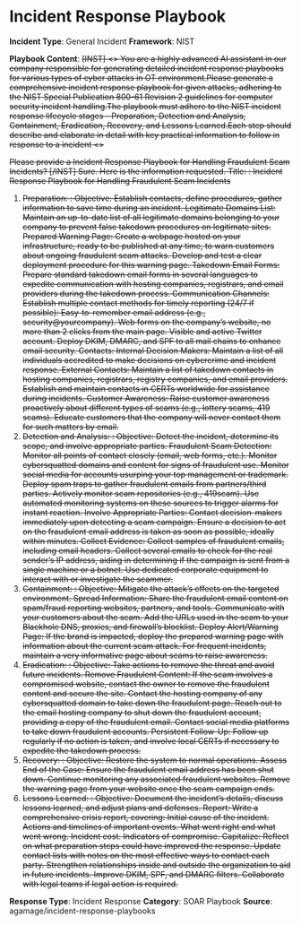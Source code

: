 # Incident Response Playbook

**Incident Type**: General Incident
**Framework**: NIST

**Playbook Content**:
<s>[INST] <<SYS>>
You are a highly advanced AI assistant in our company responsible for generating detailed incident response playbooks for various types of cyber attacks in OT environment.Please generate a comprehensive incident response playbook for given attacks, adhering to the NIST Special Publication 800-61 Revision 2 guidelines for computer security incident handling.The playbook must adhere to the NIST incident response lifecycle stages - Preparation, Detection and Analysis, Containment, Eradication, Recovery, and Lessons Learned.Each step should describe and elaborate in detail with key practical information to follow in response to a incident
<</SYS>>

Please provide a Incident Response Playbook for Handling Fraudulent Scam Incidents? [/INST] Sure. Here is the information requested.
Title: : Incident Response Playbook for Handling Fraudulent Scam Incidents
1. Preparation: : Objective: Establish contacts, define procedures, gather information to save time during an incident.
Legitimate Domains List:
Maintain an up-to-date list of all legitimate domains belonging to your company to prevent false takedown procedures on legitimate sites.
Prepared Warning Page:
Create a webpage hosted on your infrastructure, ready to be published at any time, to warn customers about ongoing fraudulent scam attacks.
Develop and test a clear deployment procedure for this warning page.
Takedown Email Forms:
Prepare standard takedown email forms in several languages to expedite communication with hosting companies, registrars, and email providers during the takedown process.
Communication Channels:
Establish multiple contact methods for timely reporting (24/7 if possible):
Easy-to-remember email address (e.g., security@yourcompany).
Web forms on the company’s website, no more than 2 clicks from the main page.
Visible and active Twitter account.
Deploy DKIM, DMARC, and SPF to all mail chains to enhance email security.
Contacts:
Internal Decision Makers:
Maintain a list of all individuals accredited to make decisions on cybercrime and incident response.
External Contacts:
Maintain a list of takedown contacts in hosting companies, registrars, registry companies, and email providers.
Establish and maintain contacts in CERTs worldwide for assistance during incidents.
Customer Awareness:
Raise customer awareness proactively about different types of scams (e.g., lottery scams, 419 scams).
Educate customers that the company will never contact them for such matters by email.
2. Detection and Analysis: : Objective: Detect the incident, determine its scope, and involve appropriate parties.
Fraudulent Scam Detection:
Monitor all points of contact closely (email, web forms, etc.).
Monitor cybersquatted domains and content for signs of fraudulent use.
Monitor social media for accounts usurping your top management or trademark.
Deploy spam traps to gather fraudulent emails from partners/third parties.
Actively monitor scam repositories (e.g., 419scam).
Use automated monitoring systems on these sources to trigger alarms for instant reaction.
Involve Appropriate Parties:
Contact decision-makers immediately upon detecting a scam campaign.
Ensure a decision to act on the fraudulent email address is taken as soon as possible, ideally within minutes.
Collect Evidence:
Collect samples of fraudulent emails, including email headers.
Collect several emails to check for the real sender’s IP address, aiding in determining if the campaign is sent from a single machine or a botnet.
Use dedicated corporate equipment to interact with or investigate the scammer.
3. Containment: : Objective: Mitigate the attack’s effects on the targeted environment.
Spread Information:
Share the fraudulent email content on spam/fraud reporting websites, partners, and tools.
Communicate with your customers about the scam.
Add the URLs used in the scam to your Blackhole DNS, proxies, and firewall’s blocklist.
Deploy Alert/Warning Page:
If the brand is impacted, deploy the prepared warning page with information about the current scam attack.
For frequent incidents, maintain a very informative page about scams to raise awareness.
4. Eradication: : Objective: Take actions to remove the threat and avoid future incidents.
Remove Fraudulent Content:
If the scam involves a compromised website, contact the owner to remove the fraudulent content and secure the site.
Contact the hosting company of any cybersquatted domain to take down the fraudulent page.
Reach out to the email hosting company to shut down the fraudulent account, providing a copy of the fraudulent email.
Contact social media platforms to take down fraudulent accounts.
Persistent Follow-Up:
Follow up regularly if no action is taken, and involve local CERTs if necessary to expedite the takedown process.
5. Recovery: : Objective: Restore the system to normal operations.
Assess End of the Case:
Ensure the fraudulent email address has been shut down.
Continue monitoring any associated fraudulent websites.
Remove the warning page from your website once the scam campaign ends.
6. Lessons Learned: : Objective: Document the incident’s details, discuss lessons learned, and adjust plans and defenses.
Report:
Write a comprehensive crisis report, covering:
Initial cause of the incident.
Actions and timelines of important events.
What went right and what went wrong.
Incident cost.
Indicators of compromise.
Capitalize:
Reflect on what preparation steps could have improved the response.
Update contact lists with notes on the most effective ways to contact each party.
Strengthen relationships inside and outside the organization to aid in future incidents.
Improve DKIM, SPF, and DMARC filters.
Collaborate with legal teams if legal action is required.</s>



**Response Type**: Incident Response
**Category**: SOAR Playbook
**Source**: agamage/incident-response-playbooks
